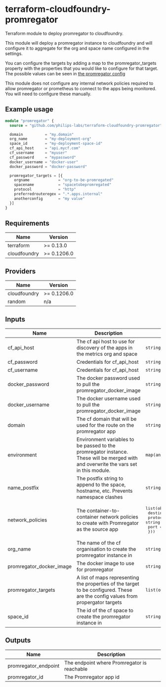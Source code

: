 # terraform-cloudfoundry-promregator

Terraform module to deploy promregator to cloudfoundry.

This module will deploy a promregator instance to cloudfoundry and will configure it to aggregate for the org and space name configured in the settings.

You can configure the targets by adding a map to the promregator_targets property with the properties that you would like to configure for that target. The possible values can be seen in [the promregator config](https://github.com/promregator/promregator/blob/master/docs/config.md)

This module does not configure any internal network policies required to allow promregator or prometheus to connect to the apps being monitored. You will need to configure these manually.

## Example usage

```tf
module "promregator" {
  source = "github.com/philips-labs/terraform-cloudfoundry-promregator"

  domain          = "my.domain"
  org_name        = "my-deployment-org"
  space_id        = "my-deployment-space-id"
  cf_api_host     = "api.mycf.com"
  cf_username     = "myuser"
  cf_password     = "mypassword"
  docker_username = "docker-user"
  docker_password = "docker-password"

  promregator_targets = [{
    orgname             = "org-to-be-promregated"
    spacename           = "spacetobepromregated"
    protocol            = "http"
    preferredrouteregex = ".*.apps.internal"
    anotherconfig       = "my value"
  }]
}
```

## Requirements

| Name         | Version     |
| ------------ | ----------- |
| terraform    | >= 0.13.0   |
| cloudfoundry | >= 0.1206.0 |

## Providers

| Name         | Version     |
| ------------ | ----------- |
| cloudfoundry | >= 0.1206.0 |
| random       | n/a         |

## Inputs

| Name                     | Description                                                                                                                          | Type                                                                                                  | Default                           | Required |
| ------------------------ | ------------------------------------------------------------------------------------------------------------------------------------ | ----------------------------------------------------------------------------------------------------- | --------------------------------- | :------: |
| cf_api_host              | The cf api host to use for discovery of the apps in the metrics org and space                                                        | `string`                                                                                              | n/a                               |   yes    |
| cf_password              | Credentials for cf_api_host                                                                                                          | `string`                                                                                              | n/a                               |   yes    |
| cf_username              | Credentials for cf_api_host                                                                                                          | `string`                                                                                              | n/a                               |   yes    |
| docker_password          | The docker password used to pull the promregator_docker_image                                                                        | `string`                                                                                              | `""`                              |    no    |
| docker_username          | The docker username used to pull the promregator_docker_image                                                                        | `string`                                                                                              | `""`                              |    no    |
| domain                   | The cf domain that will be used for the route on the promregator app                                                                 | `string`                                                                                              | `"apps.internal"`                 |    no    |
| environment              | Environment variables to be passed to the promregator instance. These will be merged with and overwrite the vars set in this module. | `map(any)`                                                                                            | `{}`                              |    no    |
| name_postfix             | The postfix string to append to the space, hostname, etc. Prevents namespace clashes                                                 | `string`                                                                                              | `""`                              |    no    |
| network_policies         | The container-to-container network policies to create with Promregator as the source app                                             | <pre>list(object({<br> destination_app = string<br> protocol = string<br> port = string<br> }))</pre> | `[]`                              |    no    |
| org_name                 | The name of the cf organisation to create the promregator instance in                                                                | `string`                                                                                              | n/a                               |   yes    |
| promregator_docker_image | The docker image to use for promregator                                                                                              | `string`                                                                                              | `"promregator/promregator:0.8.5"` |    no    |
| promregator_targets      | A list of maps representing the properties of the target to be configured. These are the config values from propergator targets      | `list(object({}))`                                                                                    | n/a                               |   yes    |
| space_id                 | The id of the cf space to create the promregator instance in                                                                         | `string`                                                                                              | n/a                               |   yes    |

## Outputs

| Name                 | Description                                 |
| -------------------- | ------------------------------------------- |
| promregator_endpoint | The endpoint where Promregator is reachable |
| promregator_id       | The Promregator app id                      |
